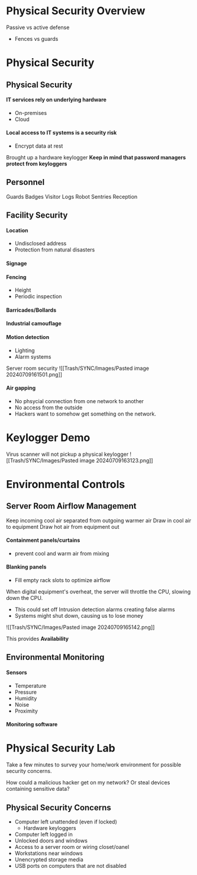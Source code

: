 
# Physical Security Overview

Passive vs active defense
- Fences vs guards
# Physical Security

## Physical Security
#### IT services rely on underlying hardware
- On-premises
- Cloud
#### Local access to IT systems is a security risk
- Encrypt data at rest

Brought up a hardware keylogger
**Keep in mind that password managers protect from keyloggers**

## Personnel
Guards
Badges
Visitor Logs
Robot Sentries
Reception

## Facility Security
#### Location
- Undisclosed address
- Protection from natural disasters
#### Signage
#### Fencing
- Height
- Periodic inspection

#### Barricades/Bollards
#### Industrial camouflage
#### Motion detection
- Lighting
- Alarm systems

Server room security
![[Trash/SYNC/Images/Pasted image 20240709161501.png]]

#### Air gapping
- No phsycial connection from one network to another
- No access from the outside
- Hackers want to somehow get something on the network. 

# Keylogger Demo

Virus scanner will not pickup a physical keylogger
![[Trash/SYNC/Images/Pasted image 20240709163123.png]]

# Environmental Controls

## Server Room Airflow Management

Keep incoming cool air separated from outgoing warmer air
Draw in cool air to equipment
Draw hot air from equipment out

#### Containment panels/curtains
- prevent cool and warm air from mixing
#### Blanking panels
- Fill empty rack slots to optimize airflow

When digital equipment's overheat, the server will throttle the CPU, slowing down the CPU. 
- This could set off Intrusion detection alarms creating false alarms
- Systems might shut down, causing us to lose money

![[Trash/SYNC/Images/Pasted image 20240709165142.png]]

This provides **Availability**

## Environmental Monitoring
#### Sensors
- Temperature
- Pressure
- Humidity
- Noise
- Proximity

#### Monitoring software
# Physical Security Lab

Take a few minutes to survey your home/work environment for possible security concerns.

How could a malicious hacker get on my network? Or steal devices containing sensitive data?


## Physical Security Concerns
- Computer left unattended (even if locked)
	- Hardware keyloggers
- Computer left logged in
- Unlocked doors and windows
- Access to a server room or wiring closet/oanel
- Workstations near windows
- Unencrypted storage media
- USB ports on computers that are not disabled
